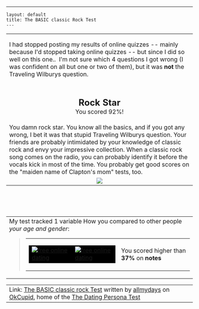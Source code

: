   ---
    layout: default
    title: The BASIC classic Rock Test
    ---

  <table cellpadding="20" align="center">  <tr> <td align="middle"> <p align="left"><font size="3">I had stopped posting my results of online quizzes -- mainly because I'd stopped taking online quizzes -- but since I did so well on this one..  I'm not sure which 4 questions I got wrong (I was confident on all but one or two of them), but it was <strong>not</strong> the Traveling Wilburys question.</font></p> <p align="left"> </p> <p><font size="5"><b>Rock Star</b></font><br />You scored 92%! </p></td></tr> <tr> <td>You damn rock star. You know all the basics, and if you got any wrong, I bet it was that stupid Traveling Wilburys question. Your friends are probably intimidated by your knowledge of classic rock and envy your impressive collection. When a classic rock song comes on the radio, you can probably identify it before the vocals kick in most of the time. You probably get good scores on the "maiden name of Clapton's mom" tests, too. </td></tr> <tr> <td align="middle"><img src="http://is1.okcupid.com/users/102/306/1023073104876057970/mt1115192032.jpg" /> </td></tr></table>
  <br />
  <br />
  <br /> <table cellpadding="20">  <tr> <td><span id="comparisonarea">My test tracked 1 variable How you compared to other people <i>your age and gender</i>:  <blockquote> <table cellspacing="4" cellpadding="0">  <tr> <td> <table cellspacing="1" cellpadding="0" bgcolor="black">  <tr> <td><a href="http://www.okcupid.com/"><img alt="free online dating" src="http://is1.okcupid.com/graphics/0.gif" border="0" /></a></td> <td><a href="http://www.okcupid.com/"><img alt="free online dating" src="http://is1.okcupid.com/graphics/0.gif" border="0" /></a></td></tr></table></td> <td>You scored higher than <b>37%</b> on <b>notes</b></td></tr></table></blockquote></span></td></tr></table> <table cellpadding="20">  <tr> <td>Link: <a href="http://www.okcupid.com/tests/take?testid=9994175725051725569">The BASIC classic rock Test</a> written by <a href="http://www.okcupid.com/profile?u=allmydays">allmydays</a> on <a href="http://www.okcupid.com">OkCupid</a>, home of the <a href="http://www.okcupid.com/online.dating.persona.test">The Dating Persona Test</a></td></tr></table>